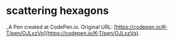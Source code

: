 # scattering hexagons
 _A Pen created at CodePen.io. Original URL: [https://codepen.io/K-T/pen/OJLxzVq](https://codepen.io/K-T/pen/OJLxzVq).

 